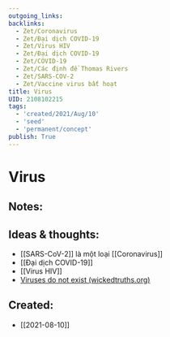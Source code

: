 ```yaml
---
outgoing_links:
backlinks:
  - Zet/Coronavirus
  - Zet/Đại dịch COVID-19
  - Zet/Virus HIV
  - Zet/Đại dịch COVID-19
  - Zet/COVID-19
  - Zet/Các định đề Thomas Rivers
  - Zet/SARS-COV-2
  - Zet/Vaccine virus bất hoạt
title: Virus
UID: 2108102215
tags:
  - 'created/2021/Aug/10'
  - 'seed'
  - 'permanent/concept'
publish: True
---
```

# Virus

## Notes:


## Ideas & thoughts:
- [[SARS-CoV-2]] là một loại [[Coronavirus]]
- [[Đại dịch COVID-19]]
- [[Virus HIV]]
- [Viruses do not exist (wickedtruths.org)](https://wickedtruths.org/en/viruses-do-not-exist/)

## Created:
- [[2021-08-10]]
